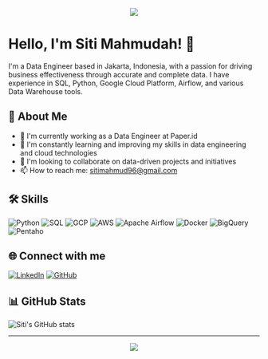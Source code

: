 <p align="center">
  <img src="https://capsule-render.vercel.app/api?type=waving&color=gradient&height=200&section=header&text=Siti%20Mahmudah&fontSize=50&fontAlignY=35&desc=Data%20Engineer%20|%20SQL%20|%20Python%20|%20GCP%20|%20Airflow&descAlignY=50&descAlign=62" />
</p>

# Hello, I'm Siti Mahmudah! 👋

I'm a Data Engineer based in Jakarta, Indonesia, with a passion for driving business effectiveness through accurate and complete data. I have experience in SQL, Python, Google Cloud Platform, Airflow, and various Data Warehouse tools.

## 🚀 About Me

- 🔭 I'm currently working as a Data Engineer at Paper.id
- 🌱 I'm constantly learning and improving my skills in data engineering and cloud technologies
- 👯 I'm looking to collaborate on data-driven projects and initiatives
- 📫 How to reach me: sitimahmud96@gmail.com

## 🛠️ Skills

![Python](https://img.shields.io/badge/-Python-3776AB?style=flat-square&logo=Python&logoColor=white)
![SQL](https://img.shields.io/badge/-SQL-4479A1?style=flat-square&logo=MySQL&logoColor=white)
![GCP](https://img.shields.io/badge/-Google%20Cloud%20Platform-4285F4?style=flat-square&logo=google-cloud&logoColor=white)
![AWS](https://img.shields.io/badge/-Amazon%20AWS-232F3E?style=flat-square&logo=amazon-aws)
![Apache Airflow](https://img.shields.io/badge/-Apache%20Airflow-017CEE?style=flat-square&logo=Apache%20Airflow&logoColor=white)
![Docker](https://img.shields.io/badge/-Docker-2496ED?style=flat-square&logo=docker&logoColor=white)
![BigQuery](https://img.shields.io/badge/-BigQuery-4285F4?style=flat-square&logo=google-cloud&logoColor=white)
![Pentaho](https://img.shields.io/badge/-Pentaho-0E3D59?style=flat-square)

## 🌐 Connect with me

[![LinkedIn](https://img.shields.io/badge/-LinkedIn-0077B5?style=flat-square&logo=LinkedIn&logoColor=white)](https://www.linkedin.com/in/sitimahmudah/)
[![GitHub](https://img.shields.io/badge/-GitHub-181717?style=flat-square&logo=GitHub&logoColor=white)](https://github.com/sitimahmud96)

## 📊 GitHub Stats

![Siti's GitHub stats](https://github-readme-stats.vercel.app/api?username=sitimahmud96&show_icons=true&theme=radical)

---

<p align="center">
  <img src="https://capsule-render.vercel.app/api?type=waving&color=gradient&height=100&section=footer" />
</p>
